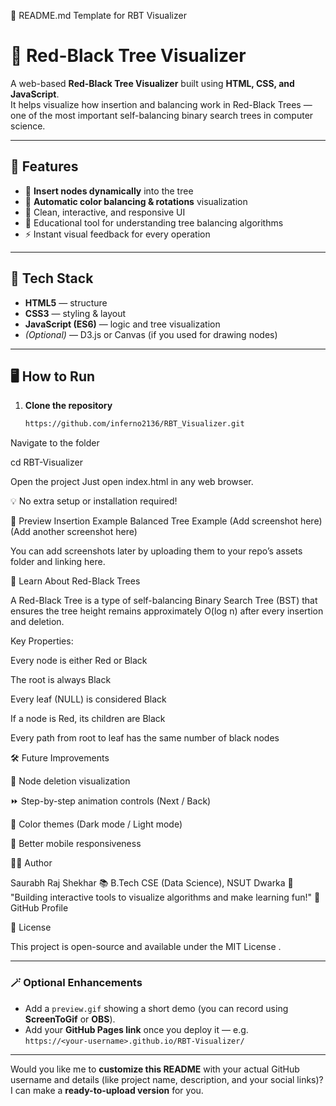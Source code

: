 🧮 README.md Template for RBT Visualizer
# 🌳 Red-Black Tree Visualizer

A web-based **Red-Black Tree Visualizer** built using **HTML, CSS, and JavaScript**.  
It helps visualize how insertion and balancing work in Red-Black Trees — one of the most important self-balancing binary search trees in computer science.

---

## 🚀 Features

- 🧩 **Insert nodes dynamically** into the tree  
- 🔄 **Automatic color balancing & rotations** visualization  
- 🎨 Clean, interactive, and responsive UI  
- 🧠 Educational tool for understanding tree balancing algorithms  
- ⚡ Instant visual feedback for every operation  

---

## 🧰 Tech Stack

- **HTML5** — structure  
- **CSS3** — styling & layout  
- **JavaScript (ES6)** — logic and tree visualization  
- *(Optional)* — D3.js or Canvas (if you used for drawing nodes)

---

## 🖥️ How to Run

1. **Clone the repository**
   ```bash
   https://github.com/inferno2136/RBT_Visualizer.git


Navigate to the folder

cd RBT-Visualizer


Open the project
Just open index.html in any web browser.

💡 No extra setup or installation required!

📸 Preview
Insertion Example	Balanced Tree Example
(Add screenshot here)	(Add another screenshot here)

You can add screenshots later by uploading them to your repo’s assets folder and linking here.

🧠 Learn About Red-Black Trees

A Red-Black Tree is a type of self-balancing Binary Search Tree (BST) that ensures the tree height remains approximately O(log n) after every insertion and deletion.

Key Properties:

Every node is either Red or Black

The root is always Black

Every leaf (NULL) is considered Black

If a node is Red, its children are Black

Every path from root to leaf has the same number of black nodes

🛠️ Future Improvements

🔧 Node deletion visualization

⏩ Step-by-step animation controls (Next / Back)

🌈 Color themes (Dark mode / Light mode)

📱 Better mobile responsiveness

👨‍💻 Author

Saurabh Raj Shekhar
📚 B.Tech CSE (Data Science), NSUT Dwarka
💬 "Building interactive tools to visualize algorithms and make learning fun!"
🔗 GitHub Profile

📄 License

This project is open-source and available under the MIT License
.


---

### 🪄 Optional Enhancements
- Add a `preview.gif` showing a short demo (you can record using **ScreenToGif** or **OBS**).
- Add your **GitHub Pages link** once you deploy it — e.g.  
  `https://<your-username>.github.io/RBT-Visualizer/`

---

Would you like me to **customize this README** with your actual GitHub username and details (like project name, description, and your social links)?  
I can make a **ready-to-upload version** for you.
